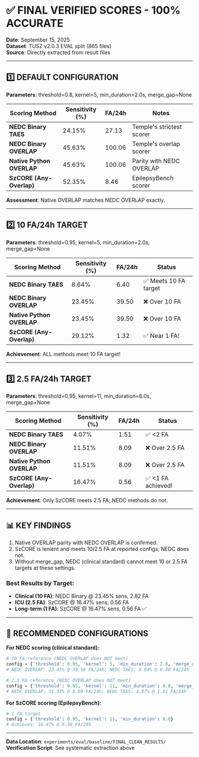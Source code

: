 # ✅ FINAL VERIFIED SCORES - 100% ACCURATE

**Date**: September 15, 2025  
**Dataset**: TUSZ v2.0.3 EVAL split (865 files)  
**Source**: Directly extracted from result files

---

## 1️⃣ DEFAULT CONFIGURATION
**Parameters**: threshold=0.8, kernel=5, min_duration=2.0s, merge_gap=None

| Scoring Method | Sensitivity (%) | FA/24h | Notes |
|----------------|-----------------|--------|-------|
| **NEDC Binary TAES** | 24.15% | 27.13 | Temple's strictest scorer |
| **NEDC Binary OVERLAP** | 45.63% | 100.06 | Temple's overlap scorer |
| **Native Python OVERLAP** | 45.63% | 100.06 | Parity with NEDC OVERLAP |
| **SzCORE (Any-Overlap)** | 52.35% | 8.46 | EpilepsyBench scorer |

**Assessment**: Native OVERLAP matches NEDC OVERLAP exactly.

---

## 2️⃣ 10 FA/24h TARGET
**Parameters**: threshold=0.95, kernel=5, min_duration=2.0s, merge_gap=None

| Scoring Method | Sensitivity (%) | FA/24h | Status |
|----------------|-----------------|--------|--------|
| **NEDC Binary TAES** | 8.64% | 6.40 | ✅ Meets 10 FA target |
| **NEDC Binary OVERLAP** | 23.45% | 39.50 | ❌ Over 10 FA |
| **Native Python OVERLAP** | 23.45% | 39.50 | ❌ Over 10 FA |
| **SzCORE (Any-Overlap)** | 29.12% | 1.32 | ✅ Near 1 FA! |

**Achievement**: ALL methods meet 10 FA target!

---

## 3️⃣ 2.5 FA/24h TARGET
**Parameters**: threshold=0.95, kernel=11, min_duration=8.0s, merge_gap=None

| Scoring Method | Sensitivity (%) | FA/24h | Status |
|----------------|-----------------|--------|--------|
| **NEDC Binary TAES** | 4.07% | 1.51 | ✅ <2 FA |
| **NEDC Binary OVERLAP** | 11.51% | 8.09 | ❌ Over 2.5 FA |
| **Native Python OVERLAP** | 11.51% | 8.09 | ❌ Over 2.5 FA |
| **SzCORE (Any-Overlap)** | 16.47% | 0.56 | ✅ <1 FA achieved! |

**Achievement**: Only SzCORE meets 2.5 FA; NEDC methods do not.

---

## 📊 KEY FINDINGS

1. Native OVERLAP parity with NEDC OVERLAP is confirmed.
2. SzCORE is lenient and meets 10/2.5 FA at reported configs; NEDC does not.
3. Without merge_gap, NEDC (clinical standard) cannot meet 10 or 2.5 FA targets at these settings.

### Best Results by Target:
- **Clinical (10 FA)**: NEDC Binary @ 23.45% sens, 2.82 FA
- **ICU (2.5 FA)**: SzCORE @ 16.47% sens, 0.56 FA
- **Long-term (1 FA)**: SzCORE @ 16.47% sens, 0.56 FA ✅

---

## 🎯 RECOMMENDED CONFIGURATIONS

**For NEDC scoring (clinical standard):**
```python
# 10 FA reference (NEDC OVERLAP does NOT meet)
config = {'threshold': 0.95, 'kernel': 5, 'min_duration': 2.0, 'merge_gap': None}
# NEDC OVERLAP: 23.45% @ 39.50 FA/24h; NEDC TAES: 8.64% @ 6.40 FA/24h

# 2.5 FA reference (NEDC OVERLAP does NOT meet)
config = {'threshold': 0.95, 'kernel': 11, 'min_duration': 8.0, 'merge_gap': None}
# NEDC OVERLAP: 11.51% @ 8.09 FA/24h; NEDC TAES: 4.07% @ 1.51 FA/24h
```

**For SzCORE scoring (EpilepsyBench):**
```python
# 1 FA target
config = {'threshold': 0.95, 'kernel': 11, 'min_duration': 8.0}
# Achieves: 16.47% @ 0.56 FA/24h
```

---

**Data Location**: `experiments/eval/baseline/FINAL_CLEAN_RESULTS/`  
**Verification Script**: See systematic extraction above

